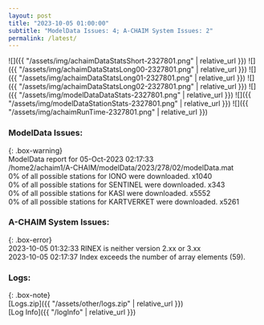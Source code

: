 ```yaml
---
layout: post
title: "2023-10-05 01:00:00"
subtitle: "ModelData Issues: 4; A-CHAIM System Issues: 2"
permalink: /latest/
---
```


![]({{ "/assets/img/achaimDataStatsShort-2327801.png" | relative_url }})
![]({{ "/assets/img/achaimDataStatsLong00-2327801.png" | relative_url }})
![]({{ "/assets/img/achaimDataStatsLong01-2327801.png" | relative_url }})
![]({{ "/assets/img/achaimDataStatsLong02-2327801.png" | relative_url }})
![]({{ "/assets/img/modelDataDataStats-2327801.png" | relative_url }})
![]({{ "/assets/img/modelDataStationStats-2327801.png" | relative_url }})
![]({{ "/assets/img/achaimRunTime-2327801.png" | relative_url }})


### ModelData Issues:  
  
{: .box-warning}  
 ModelData report for 05-Oct-2023 02:17:33   
 /home2/achaim1/A-CHAIM/modelData/2023/278/02/modelData.mat   
 0% of all possible stations for IONO were downloaded. x1040   
 0% of all possible stations for SENTINEL were downloaded. x343   
 0% of all possible stations for KASI were downloaded. x5552   
 0% of all possible stations for KARTVERKET were downloaded. x5261   
  
### A-CHAIM System Issues:  
  
{: .box-error}  
2023-10-05 01:32:33 RINEX is neither version 2.xx or 3.xx  
2023-10-05 02:17:37 Index exceeds the number of array elements (59).  

### Logs:  
  
{: .box-note}  
[Logs.zip]({{ "/assets/other/logs.zip" | relative_url }})  
[Log Info]({{ "/logInfo" | relative_url }})  
